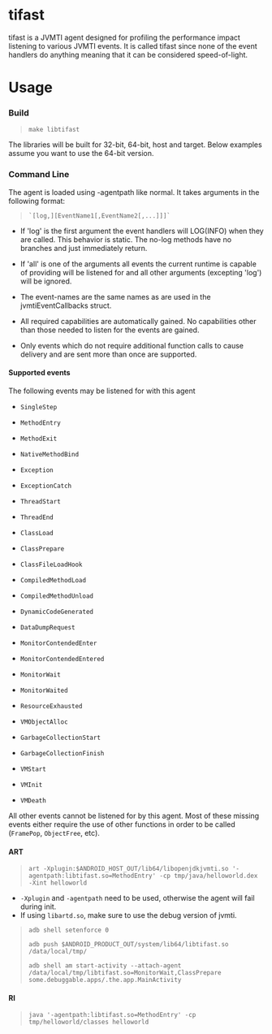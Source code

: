 # tifast

tifast is a JVMTI agent designed for profiling the performance impact listening
to various JVMTI events. It is called tifast since none of the event handlers do
anything meaning that it can be considered speed-of-light.

# Usage
### Build
>    `make libtifast`

The libraries will be built for 32-bit, 64-bit, host and target. Below examples
assume you want to use the 64-bit version.

### Command Line

The agent is loaded using -agentpath like normal. It takes arguments in the
following format:
>     `[log,][EventName1[,EventName2[,...]]]`

* If 'log' is the first argument the event handlers will LOG(INFO) when they are
  called. This behavior is static. The no-log methods have no branches and just
  immediately return.

* If 'all' is one of the arguments all events the current runtime is capable of
  providing will be listened for and all other arguments (excepting 'log') will
  be ignored.

* The event-names are the same names as are used in the jvmtiEventCallbacks
  struct.

* All required capabilities are automatically gained. No capabilities other than
  those needed to listen for the events are gained.

* Only events which do not require additional function calls to cause delivery
  and are sent more than once are supported.

#### Supported events

The following events may be listened for with this agent

* `SingleStep`

* `MethodEntry`

* `MethodExit`

* `NativeMethodBind`

* `Exception`

* `ExceptionCatch`

* `ThreadStart`

* `ThreadEnd`

* `ClassLoad`

* `ClassPrepare`

* `ClassFileLoadHook`

* `CompiledMethodLoad`

* `CompiledMethodUnload`

* `DynamicCodeGenerated`

* `DataDumpRequest`

* `MonitorContendedEnter`

* `MonitorContendedEntered`

* `MonitorWait`

* `MonitorWaited`

* `ResourceExhausted`

* `VMObjectAlloc`

* `GarbageCollectionStart`

* `GarbageCollectionFinish`

* `VMStart`

* `VMInit`

* `VMDeath`

All other events cannot be listened for by this agent. Most of these missing
events either require the use of other functions in order to be called
(`FramePop`, `ObjectFree`, etc).

#### ART
>    `art -Xplugin:$ANDROID_HOST_OUT/lib64/libopenjdkjvmti.so '-agentpath:libtifast.so=MethodEntry' -cp tmp/java/helloworld.dex -Xint helloworld`

* `-Xplugin` and `-agentpath` need to be used, otherwise the agent will fail during init.
* If using `libartd.so`, make sure to use the debug version of jvmti.

>    `adb shell setenforce 0`
>
>    `adb push $ANDROID_PRODUCT_OUT/system/lib64/libtifast.so /data/local/tmp/`
>
>    `adb shell am start-activity --attach-agent /data/local/tmp/libtifast.so=MonitorWait,ClassPrepare some.debuggable.apps/.the.app.MainActivity`

#### RI
>    `java '-agentpath:libtifast.so=MethodEntry' -cp tmp/helloworld/classes helloworld`
